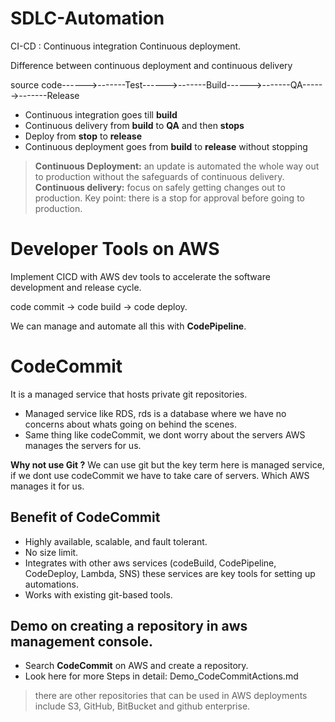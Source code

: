 # SDLC-Automation


 CI-CD : Continuous integration Continuous deployment.

 Difference between continuous deployment and continuous delivery 

 source code------>-------Test------>-------Build------>-------QA------>-------Release

- Continuous integration goes till **build**
- Continuous delivery from **build** to **QA** and then **stops**
- Deploy from **stop** to **release**
- Continuous deployment goes from **build** to **release** without stopping

> **Continuous Deployment:** an update is automated the whole way out to production without the safeguards of continuous delivery. 
> **Continuous delivery:** focus on safely getting changes out to production. Key point: there is a stop for approval before going to production.

# Developer Tools on AWS

Implement CICD with AWS dev tools to accelerate the software development and release cycle.

code commit -> code build -> code deploy.

We can manage and automate all this with **CodePipeline**.


# CodeCommit
It is a managed service that hosts private git repositories.

- Managed service like RDS, rds is a database where we have no concerns about whats going on behind the scenes.
- Same thing like codeCommit, we dont worry about the servers AWS manages the servers for us.

**Why not use Git ?** 
We can use git but the key term here is managed service, if we dont use codeCommit we have to take care of servers. Which AWS manages it for us.


## Benefit of CodeCommit

- Highly available, scalable, and fault tolerant.
- No size limit.
- Integrates with other aws services (codeBuild, CodePipeline, CodeDeploy, Lambda, SNS) these services are key tools for setting up automations.
- Works with existing git-based tools.


## Demo on creating a repository in aws management console.

- Search **CodeCommit** on AWS and create a repository.
- Look here for more Steps in detail: Demo_CodeCommitActions.md 


>there are other repositories that can be used in AWS deployments include S3, GitHub, BitBucket and github enterprise.


